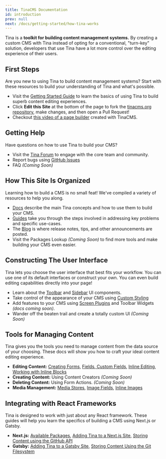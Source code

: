 ```yaml
---
title: TinaCMS Documentation
id: introduction
prev: null
next: /docs/getting-started/how-tina-works
---
```


Tina is a **toolkit for building content management systems.** By creating a custom CMS with Tina instead of opting for a conventional, "turn-key" solution, developers that use Tina have a lot more control over the editing experience of their users.

## First Steps

Are you new to using Tina to build content management systems? Start with these resources to build your understanding of Tina and what's possible.

- Visit the [Getting Started Guide](/docs/getting-started/introduction 'Getting Started') to learn the basics of using Tina to build superb content editing experiences.
- Click **Edit this Site** at the bottom of the page to fork the [tinacms.org repository](https://github.com/tinacms/tinacms.org 'Tinacms.org Repository'), make changes, and then open a Pull Request!
- Checkout [this video of a page builder](https://youtu.be/4qGz0cP_DSA 'Inline Editing Demo Video') created with TinaCMS.

## Getting Help

Have questions on how to use Tina to build your CMS?

- Visit the [Tina Forum](https://community.tinacms.org 'Tina Forum') to engage with the core team and community.
- Report bugs using [GitHub Issues](https://github.com/tinacms/tinacms/issues 'Tina Github Issues')
- FAQ _(Coming Soon)_

## How This Site Is Organized

Learning how to build a CMS is no small feat! We've compiled a variety of resources to help you along.

- [Docs]() describe the main Tina concepts and how to use them to build your CMS.
- [Guides](/guides 'Tina Guides') take you through the steps involved in addressing key problems and specific use-cases.
- The [Blog](/blog 'Tina Blog') is where release notes, tips, and other announcements are posted.
- Visit the Packages Lookup _(Coming Soon)_ to find more tools and make building your CMS even easier.

## Constructing The User Interface

Tina lets you choose the user interface that best fits your workflow. You can use one of its default interfaces or construct your own. You can even build editing capabilities directly into your page!

- Learn about the [Toolbar](/docs/cms/ui#toolbar-configuration 'Tina Toolbar') and [Sidebar](/docs/cms/ui#sidebar-configuration 'Tina Sidebar') UI components.
- Take control of the appearance of your CMS using [Custom Styling](/docs/cms/styles 'Styles')
- Add features to your CMS using [Screen Plugins](/blog/screen-plugins 'Screen Plugins') and Toolbar Widgets _(docs coming soon)_.
- Wander off the beaten trail and create a totally custom UI _(Coming Soon)_

## Tools for Managing Content

Tina gives you the tools you need to manage content from the data source of your choosing. These docs will show you how to craft your ideal content editing experience.

- **Editing Content:** [Creating Forms](/docs/plugins/forms), [Fields](/docs/plugins/fields),[ Custom Fields](/docs/plugins/fields/custom-fields), [Inline Editing](/docs/inline-editing), [Working with Inline Blocks](/guides//general/inline-blocks/overview)
- **Creating Content:** Using Content Creators _(Coming Soon)_
- **Deleting Content:** Using Form Actions. _(Coming Soon)_
- **Media Management:** [Media Stores](/docs/media 'Tina Media Store'), [Image Fields](/docs/plugins/fields/image 'Image Field Plugin'), [Inline Images](/docs/inline-editing/inline-image 'Inline Images')

## Integrating with React Frameworks

Tina is designed to work with just about any React framework. These guides will help you learn the specifics of building a CMS using Next.js or Gatsby.

- **Next.js:** [Available Packages](/docs/nextjs/overview 'Next.js Packages'), [Adding Tina to a Next.js Site](/guides/nextjs/adding-tina/overview 'Adding Tina to a Next.js Site'), [Storing Content using the GitHub API](/guides/nextjs/github-open-authoring/initial-setup 'Using Tina with Next and GitHub')
- **Gatsby:** [Adding Tina to a Gatsby Site](/guides/gatsby/adding-tina/overview), [Storing Content Using the Git Filesystem](/docs/gatsby/manual-setup 'Using Tina with Gatsby and Git')
